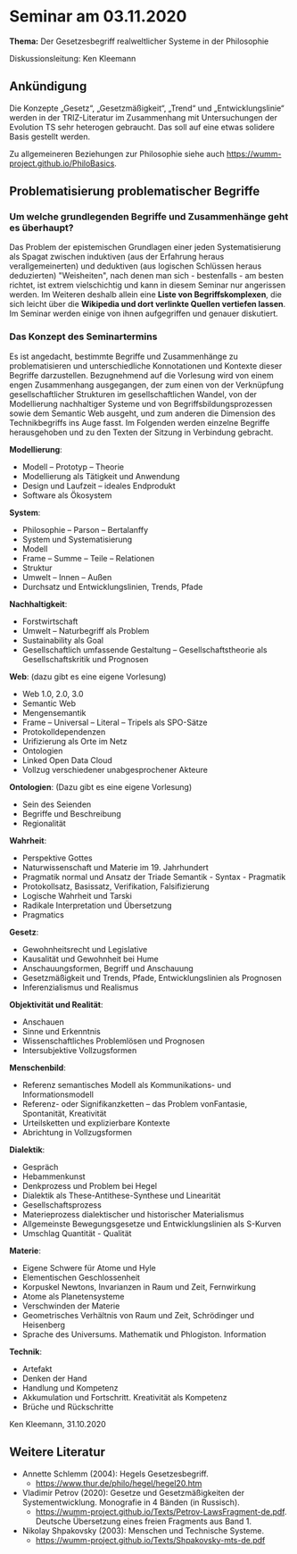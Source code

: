 # Seminar am 03.11.2020

__Thema:__ Der Gesetzesbegriff realweltlicher Systeme in der Philosophie

Diskussionsleitung: Ken Kleemann

## Ankündigung

Die Konzepte „Gesetz“, „Gesetzmäßigkeit“, „Trend“ und „Entwicklungslinie“
werden in der TRIZ-Literatur im Zusammenhang mit Untersuchungen der Evolution
TS sehr heterogen gebraucht. Das soll auf eine etwas solidere Basis gestellt
werden.

Zu allgemeineren Beziehungen zur Philosophie siehe auch
<https://wumm-project.github.io/PhiloBasics>.

## Problematisierung problematischer Begriffe

### Um welche grundlegenden Begriffe und Zusammenhänge geht es überhaupt?

Das Problem der epistemischen Grundlagen einer jeden Systematisierung als
Spagat zwischen induktiven (aus der Erfahrung heraus verallgemeinerten) und
deduktiven (aus logischen Schlüssen heraus deduzierten) "Weisheiten", nach
denen man sich - bestenfalls - am besten richtet, ist extrem vielschichtig und
kann in diesem Seminar nur angerissen werden. Im Weiteren deshalb allein eine
__Liste von Begriffskomplexen__, die sich leicht über die __Wikipedia und dort
verlinkte Quellen vertiefen lassen__.  Im Seminar werden einige von ihnen
aufgegriffen und genauer diskutiert.

### Das Konzept des Seminartermins

Es ist angedacht, bestimmte Begriffe und Zusammenhänge zu problematisieren und
unterschiedliche Konnotationen und Kontexte dieser Begriffe darzustellen.
Bezugnehmend auf die Vorlesung wird von einem engen Zusammenhang ausgegangen,
der zum einen von der Verknüpfung gesellschaftlicher Strukturen im
gesellschaftlichen Wandel, von der Modellierung nachhaltiger Systeme und von
Begriffsbildungsprozessen sowie dem Semantic Web ausgeht, und zum anderen die
Dimension des Technikbegriffs ins Auge fasst. Im Folgenden werden einzelne
Begriffe herausgehoben und zu den Texten der Sitzung in Verbindung gebracht.

__Modellierung__:
* Modell – Prototyp – Theorie 
* Modellierung als Tätigkeit und Anwendung
* Design und Laufzeit – ideales Endprodukt 
* Software als Ökosystem

__System__:
* Philosophie – Parson – Bertalanffy 
* System und Systematisierung
* Modell
* Frame – Summe – Teile – Relationen 
* Struktur
* Umwelt – Innen – Außen 
* Durchsatz und Entwicklungslinien, Trends, Pfade

__Nachhaltigkeit__:
* Forstwirtschaft
* Umwelt – Naturbegriff als Problem 
* Sustainability als Goal
* Gesellschaftlich umfassende Gestaltung – Gesellschaftstheorie als
  Gesellschaftskritik und Prognosen

__Web__: (dazu gibt es eine eigene Vorlesung)
* Web 1.0, 2.0, 3.0
* Semantic Web
* Mengensemantik
* Frame – Universal – Literal – Tripels als SPO-Sätze
* Protokolldependenzen
* Urifizierung als Orte im Netz
* Ontologien
* Linked Open Data Cloud
* Vollzug verschiedener unabgesprochener Akteure

__Ontologien__: (Dazu gibt es eine eigene Vorlesung)
* Sein des Seienden
* Begriffe und Beschreibung
* Regionalität

__Wahrheit__:
* Perspektive Gottes
* Naturwissenschaft und Materie im 19. Jahrhundert
* Pragmatik normal und Ansatz der Triade Semantik - Syntax - Pragmatik
* Protokollsatz, Basissatz, Verifikation, Falsifizierung
* Logische Wahrheit und Tarski
* Radikale Interpretation und Übersetzung
* Pragmatics

__Gesetz__:
* Gewohnheitsrecht und Legislative
* Kausalität und Gewohnheit bei Hume
* Anschauungsformen, Begriff und Anschauung 
* Gesetzmäßigkeit und Trends, Pfade, Entwicklungslinien als Prognosen
* Inferenzialismus und Realismus

__Objektivität und Realität__:
* Anschauen
* Sinne und Erkenntnis
* Wissenschaftliches Problemlösen und Prognosen
* Intersubjektive Vollzugsformen

__Menschenbild__:
* Referenz semantisches Modell als Kommunikations- und Informationsmodell
* Referenz- oder Signifikanzketten – das Problem vonFantasie, Spontanität,
  Kreativität
* Urteilsketten und explizierbare Kontexte
* Abrichtung in Vollzugsformen 

__Dialektik__:
* Gespräch
* Hebammenkunst
* Denkprozess und Problem bei Hegel
* Dialektik als These-Antithese-Synthese und Linearität
* Gesellschaftsprozess
* Materieprozess dialektischer und historischer Materialismus
* Allgemeinste Bewegungsgesetze und Entwicklungslinien als S-Kurven
* Umschlag Quantität - Qualität

__Materie__:
* Eigene Schwere für Atome und Hyle
* Elementischen Geschlossenheit
* Korpuskel Newtons, Invarianzen in Raum und Zeit, Fernwirkung
* Atome als Planetensysteme
* Verschwinden der Materie
* Geometrisches Verhältnis von Raum und Zeit, Schrödinger und Heisenberg
* Sprache des Universums. Mathematik und Phlogiston. Information

__Technik__:
* Artefakt
* Denken der Hand
* Handlung und Kompetenz
* Akkumulation und Fortschritt. Kreativität als Kompetenz
* Brüche und Rückschritte

Ken Kleemann, 31.10.2020

## Weitere Literatur

* Annette Schlemm (2004): Hegels Gesetzesbegriff.
  * <https://www.thur.de/philo/hegel/hegel20.htm>
* Vladimir Petrov (2020): Gesetze und Gesetzmäßigkeiten der Systementwicklung.
  Monografie in 4 Bänden (in Russisch).
  * <https://wumm-project.github.io/Texts/Petrov-LawsFragment-de.pdf>.
    Deutsche Übersetzung eines freien Fragments aus Band 1.   
* Nikolay Shpakovsky (2003): Menschen und Technische Systeme.
  * <https://wumm-project.github.io/Texts/Shpakovsky-mts-de.pdf>
